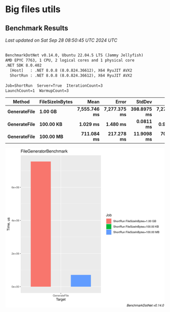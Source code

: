 # Big files utils

## Benchmark Results


<!-- BENCHMARK RESULTS START -->

*Last updated on Sat Sep 28 08:50:45 UTC 2024 UTC*

```

BenchmarkDotNet v0.14.0, Ubuntu 22.04.5 LTS (Jammy Jellyfish)
AMD EPYC 7763, 1 CPU, 2 logical cores and 1 physical core
.NET SDK 8.0.402
  [Host]   : .NET 8.0.8 (8.0.824.36612), X64 RyuJIT AVX2
  ShortRun : .NET 8.0.8 (8.0.824.36612), X64 RyuJIT AVX2

Job=ShortRun  Server=True  IterationCount=3  
LaunchCount=1  WarmupCount=3  

```
| Method       | FileSizeInBytes | Mean         | Error        | StdDev      | Min           | Max          | Q1            | Q3           | Median       | Gen0       | Gen1    | Gen2    | Allocated    |
|------------- |---------------- |-------------:|-------------:|------------:|--------------:|-------------:|--------------:|-------------:|-------------:|-----------:|--------:|--------:|-------------:|
| **GenerateFile** | **1.00 GB**         | **7,555.746 ms** | **7,277.375 ms** | **398.8975 ms** | **7,273.1457 ms** | **8,012.041 ms** | **7,327.5979 ms** | **7,697.046 ms** | **7,382.050 ms** | **19000.0000** |       **-** |       **-** |   **6131489 KB** |
| **GenerateFile** | **100.00 KB**       |     **1.029 ms** |     **1.480 ms** |   **0.0811 ms** |     **0.9591 ms** |     **1.118 ms** |     **0.9842 ms** |     **1.064 ms** |     **1.009 ms** |    **64.4531** | **64.4531** | **64.4531** |    **909.83 KB** |
| **GenerateFile** | **100.00 MB**       |   **711.084 ms** |   **217.278 ms** |  **11.9098 ms** |   **701.0336 ms** |   **724.239 ms** |   **704.5073 ms** |   **716.110 ms** |   **707.981 ms** |  **1000.0000** |       **-** |       **-** | **599064.73 KB** |

![Benchmark Barplot](docs/FileGeneratorBenchmark-barplot.png)

<!-- BENCHMARK RESULTS END -->
